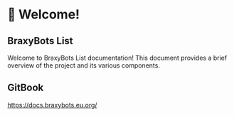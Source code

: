 # 👋 Welcome!

## BraxyBots List

Welcome to BraxyBots List documentation! This document provides a brief overview of the project and its various components.

## GitBook

https://docs.braxybots.eu.org/
